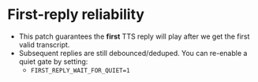 # First-reply reliability
- This patch guarantees the **first** TTS reply will play after we get the first valid transcript.
- Subsequent replies are still debounced/deduped. You can re-enable a quiet gate by setting:
  - `FIRST_REPLY_WAIT_FOR_QUIET=1`
